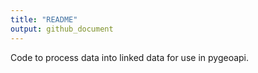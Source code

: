 ```yaml
---
title: "README"
output: github_document
---
```


 Code to process data into linked data for use in pygeoapi.
